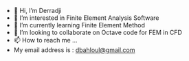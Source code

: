 - 👋 Hi, I’m Derradji
- 👀 I’m interested in Finite Element Analysis Software
- 🌱 I’m currently learning Finite Element Method
- 💞️ I’m looking to collaborate on Octave code for FEM in CFD
- 📫 How to reach me ...
- My email address is : dbahloul@gmail.com
<!---
dbahloul/dbahloul is a ✨ special ✨ repository because its `README.md` (this file) appears on your GitHub profile.
You can click the Preview link to take a look at your changes.
--->
